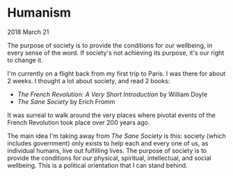 # Humanism

<time datetime="2018-03-21">2018 March 21</time>

<p id="summary">
  The purpose of society is to provide the conditions for our wellbeing, in every sense of the
  word. If society's not achieving its purpose, it's our right to change it.
</p>

I'm currently on a flight back from my first trip to Paris. I was there for about 2 weeks.
I thought a lot about society, and read 2 books:

* *The French Revolution: A Very Short Introduction* by William Doyle
* *The Sane Society* by Erich Fromm

It was surreal to walk around the very places where pivotal events of the French Revolution
took place over 200 years ago.

The main idea I'm taking away from *The Sane Society* is this: society (which includes government)
only exists to help each and every one of us, as individual humans, live out fulfilling lives.
The purpose of society is to provide the conditions for our physical, spiritual, intellectual,
and social wellbeing. This is a political orientation that I can stand behind.
